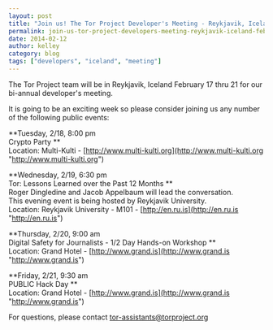 ```yaml
---
layout: post
title: "Join us! The Tor Project Developer's Meeting - Reykjavik, Iceland - February 17 - 21, 2014"
permalink: join-us-tor-project-developers-meeting-reykjavik-iceland-february-17-21-2014
date: 2014-02-12
author: kelley
category: blog
tags: ["developers", "iceland", "meeting"]
---
```


The Tor Project team will be in Reykjavik, Iceland February 17 thru 21 for our bi-annual developer's meeting.

It is going to be an exciting week so please consider joining us any number of the following public events:

**Tuesday, 2/18, 8:00 pm  
Crypto Party **  
Location: Multi-Kulti - [http://www.multi-kulti.org](http://www.multi-kulti.org "http://www.multi-kulti.org")

**Wednesday, 2/19, 6:30 pm  
Tor: Lessons Learned over the Past 12 Months **  
Roger Dingledine and Jacob Appelbaum will lead the conversation.  
This evening event is being hosted by Reykjavik University.  
Location: Reykjavik University - M101 - [http://en.ru.is](http://en.ru.is "http://en.ru.is")

**Thursday, 2/20, 9:00 am  
Digital Safety for Journalists - 1/2 Day Hands-on Workshop **  
Location: Grand Hotel - [http://www.grand.is](http://www.grand.is "http://www.grand.is")

**Friday, 2/21, 9:30 am  
PUBLIC Hack Day **  
Location: Grand Hotel - [http://www.grand.is](http://www.grand.is "http://www.grand.is")

For questions, please contact [tor-assistants@torproject.org](mailto:tor-assistants@torproject.org)

